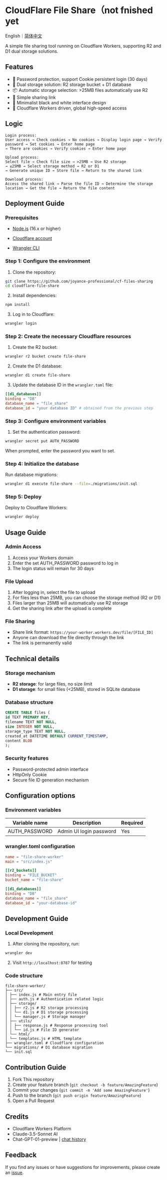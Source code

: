 # CloudFlare File Share（not fnished yet
English｜[简体中文](https://github.com/joyance-professional/cf-files-sharing/blob/main/README-cn.md)

A simple file sharing tool running on Cloudflare Workers, supporting R2 and D1 dual storage solutions.

## Features

- 🔐 Password protection, support Cookie persistent login (30 days)
- 💾 Dual storage solution: R2 storage bucket + D1 database
- 📦 Automatic storage selection: >25MB files automatically use R2
- 🔗 Simple sharing link
- 🎨 Minimalist black and white interface design
- 🚀 Cloudflare Workers driven, global high-speed access

## Logic
```
Login process:
User access → Check cookies → No cookies → Display login page → Verify password → Set cookies → Enter home page
→ There are cookies → Verify cookies → Enter home page

Upload process:
Select file → Check file size → >25MB → Use R2 storage
→ ≤25MB → Select storage method → ​​R2 or D1
→ Generate unique ID → Store file → Return to the shared link

Download process:
Access the shared link → Parse the file ID → Determine the storage location → Get the file → Return the file content
```

## Deployment Guide

### Prerequisites

- [Node.js](https://nodejs.org/) (16.x or higher)

- [Cloudflare account](https://dash.cloudflare.com/sign-up)

- [Wrangler CLI](https://developers.cloudflare.com/workers/wrangler/install-and-update/)

### Step 1: Configure the environment

1. Clone the repository:
```bash
git clone https://github.com/joyance-professional/cf-files-sharing
cd cloudflare-file-share
```

2. Install dependencies:
```bash
npm install
```

3. Log in to Cloudflare:
```bash
wrangler login
```

### Step 2: Create the necessary Cloudflare resources

1. Create the R2 bucket:
```bash
wrangler r2 bucket create file-share
```

2. Create the D1 database:
```bash
wrangler d1 create file-share
```

3. Update the database ID in the `wrangler.toml` file:
```toml
[[d1_databases]]
binding = "DB"
database_name = "file_share"
database_id = "your database ID" # obtained from the previous step
```

### Step 3: Configure environment variables

1. Set the authentication password:
```bash
wrangler secret put AUTH_PASSWORD
```
When prompted, enter the password you want to set.

### Step 4: Initialize the database

Run database migrations:
```bash
wrangler d1 execute file-share --file=./migrations/init.sql
```

### Step 5: Deploy

Deploy to Cloudflare Workers:
```bash
wrangler deploy
```

## Usage Guide

### Admin Access

1. Access your Workers domain
2. Enter the set AUTH_PASSWORD password to log in
3. The login status will remain for 30 days

### File Upload

1. After logging in, select the file to upload
2. For files less than 25MB, you can choose the storage method (R2 or D1)
3. Files larger than 25MB will automatically use R2 storage
4. Get the sharing link after the upload is complete

### File Sharing

- Share link format: `https://your-worker.workers.dev/file/[FILE_ID]`
- Anyone can download the file directly through the link
- The link is permanently valid

## Technical details

### Storage mechanism

- **R2 storage**: for large files, no size limit
- **D1 storage**: for small files (<25MB), stored in SQLite database

### Database structure

```sql
CREATE TABLE files (
id TEXT PRIMARY KEY,
filename TEXT NOT NULL,
size INTEGER NOT NULL,
storage_type TEXT NOT NULL,
created_at DATETIME DEFAULT CURRENT_TIMESTAMP,
content BLOB
);
```

### Security features

- Password-protected admin interface
- HttpOnly Cookie
- Secure file ID generation mechanism

## Configuration options

### Environment variables

| Variable name | Description | Required |
|--------|------|------|
| AUTH_PASSWORD | Admin UI login password | Yes |

### wrangler.toml configuration

```toml
name = "file-share-worker"
main = "src/index.js"

[[r2_buckets]]
binding = "FILE_BUCKET"
bucket_name = "file-share"

[[d1_databases]]
binding = "DB"
database_name = "file_share"
database_id = "your-database-id"
```

## Development Guide

### Local Development

1. After cloning the repository, run:
```bash
wrangler dev
```

2. Visit `http://localhost:8787` for testing

### Code structure

```
file-share-worker/
├── src/
│ ├── index.js # Main entry file
│ ├── auth.js # Authentication related logic
│ ├── storage/
│ │ ├── r2.js # R2 storage processing
│ │ └── d1.js # D1 storage processing
│ │ └── manager.js # Storage manager
│ ├── utils/
│ │ ├── response.js # Response processing tool
│ │ └── id.js # File ID generator
│ └── html/
│ └── templates.js # HTML template
├── wrangler.toml # Cloudflare configuration
└── migrations/ # D1 database migration
└── init.sql
```

## Contribution Guide

1. Fork This repository
2. Create your feature branch (`git checkout -b feature/AmazingFeature`)
3. Commit your changes (`git commit -m 'Add some AmazingFeature'`)
4. Push to the branch (`git push origin feature/AmazingFeature`)
5. Open a Pull Request

## Credits

- Cloudflare Workers Platform
- Claude-3.5-Sonnet AI
- Chat-GPT-01-preview | [chat history](https://chatgpt.com/share/672f2565-470c-8012-a222-904ca69a4692)

## Feedback

If you find any issues or have suggestions for improvements, please create an [issue](https://github.com/joyance-professional/cf-files-sharing/issues).
